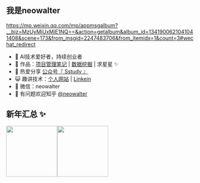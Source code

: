 ## 我是neowalter 
https://mp.weixin.qq.com/mp/appmsgalbum?__biz=MzUyMjUxMjE1NQ==&action=getalbum&album_id=1341900621041041408&scene=173&from_msgid=2247483706&from_itemidx=1&count=3#wechat_redirect
- 🐧 AI技术爱好者，持续创业者
- 🏡 作品：<a href="https://mp.weixin.qq.com/mp/appmsgalbum?__biz=MzUyMjUxMjE1NQ==&action=getalbum&album_id=1341900621041041408&scene=173&from_msgid=2247483706&from_itemidx=1&count=3#wechat_redirect" target="_blank">项目管理笔记</a> | <a href="https://github.com/neowalter/DA-tour" target="_blank">数据挖掘</a> | 求星星 ✨
- 🌱 热爱分享 <a href="" target="_blank">公众号『 Sstudy 』</a>
- 😺 趣讲技术：<a href="https://neowalter.home.blog/" target="_blank">个人网站</a> | <a href="https://www.linkedin.com/in/neowalter/" target="_blank">Linkein </a>
- 💬 微信：neowalter
- 🤔 有问题欢迎知乎 <a href="https://www.zhihu.com/people/neowalter" target="_blank">@neowalter</a>

## 新年汇总 ✨

<img align="" height="137px" src="https://github-readme-stats.vercel.app/api?username=neowalter&hide_title=true&hide_border=true&show_icons=true&include_all_commits=true&line_height=21&bg_color=0,EC6C6C,FFD479,FFFC79,73FA79&theme=graywhite&locale=cn" /><img align="" height="137px" src="https://github-readme-stats.vercel.app/api/top-langs/?username=neowalter&hide_title=true&hide_border=true&layout=compact&bg_color=0,73FA79,73FDFF,D783FF&theme=graywhite&locale=cn" />
